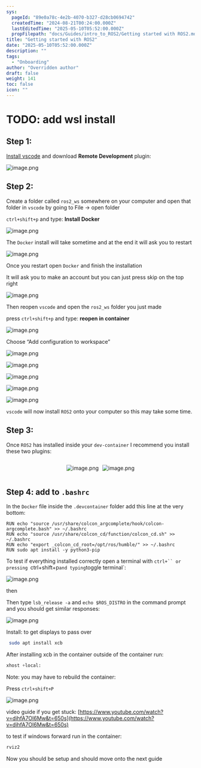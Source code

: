 ```yaml
---
sys:
  pageId: "89e0a78c-4e2b-4070-b327-d28cb0694742"
  createdTime: "2024-08-21T00:24:00.000Z"
  lastEditedTime: "2025-05-10T05:52:00.000Z"
  propFilepath: "docs/Guides/intro_to_ROS2/Getting started with ROS2.md"
title: "Getting started with ROS2"
date: "2025-05-10T05:52:00.000Z"
description: ""
tags:
  - "Onboarding"
author: "Overridden author"
draft: false
weight: 141
toc: false
icon: ""
---
```


# TODO: add wsl install

## Step 1:

[Install vscode](https://code.visualstudio.com/download) and download **Remote Development** plugin:

![image.png](https://prod-files-secure.s3.us-west-2.amazonaws.com/d518164a-d88e-44d1-a4ee-3adb3bd8bce0/efb52993-1881-4a40-b95e-6f020334f022/image.png?X-Amz-Algorithm=AWS4-HMAC-SHA256&X-Amz-Content-Sha256=UNSIGNED-PAYLOAD&X-Amz-Credential=ASIAZI2LB466XGEARDH2%2F20250609%2Fus-west-2%2Fs3%2Faws4_request&X-Amz-Date=20250609T210820Z&X-Amz-Expires=3600&X-Amz-Security-Token=IQoJb3JpZ2luX2VjENX%2F%2F%2F%2F%2F%2F%2F%2F%2F%2FwEaCXVzLXdlc3QtMiJHMEUCIFLr%2Bws7ge2s4uh7s6uDvxjTIarVEGIA2%2FrDU7FBPp5%2BAiEA1%2FWsdO0Ruw8kOPLflJhamIdvn6b%2BweO7iPqNnAyZiKEqiAQIrv%2F%2F%2F%2F%2F%2F%2F%2F%2F%2FARAAGgw2Mzc0MjMxODM4MDUiDKwtqMaL9KIHidi%2F1SrcAxX0l%2FSMiIEPnwaE7oRjIQ1GMIjo3ZxkOJjC1wFDy%2BfwelE3Ln2dD5M4ALSvb%2Bp7zAEnQ4MmIE%2FNh2VC6esyRJRXgB6Awid7TmtwQqM6mwVQOq7LaIEXrFjMLto42kyxEL%2FYeJ2KAXkDuMdfXgCzlwtoJ2O1xHOJ3yFkz9GGQe99h%2FGycXZlmCF5HFEOjmuFLEbu418R9HvBCIsaVS0ltfOBqDIi24O3iDI5h%2Frbjkvg2pswbRao1s%2F6Sgj280vmtO4%2Bp1ZEaxSgpnmvmffcZwnU21ntghvFJhPauaWqFQKKbompC9KJgu%2F8473gXpPwSQlAOJpUM0X38yqcTx3OmrjEItB0KnvbKbYNYqi8cH%2Fu%2F8kMqqFgU5W1t3j0A%2BEpAn2qMlpPpcVOP37nj709fyr36JZWq0XSjxvbngzMx0Ifgz8HiBKbzwDC7W4X8st1LR2hERbJIwVSS3Wh%2BkkaJmTHP6V7SOKBlicoZuZQJ7LSg1nmfWn03ccIhKUUi4SuraxWx3e7ejKtuZS7nlyCKeMyH6whIOp2bjQGdln%2FTZoi9OrkSJHy9EOE4KBNQH8MrVeztU9NqIaXtzRa%2BwSVSnd9BBF339Mq%2BOAJ%2BgSMXGIG2%2ByG4p6mURl%2BcJIyMIyVncIGOqUBs91jBKquKm4v3AVBUbjYxT3fTAoBwxWoph7WcUxEZTTsjCNh0hBy%2FDmMpP7Lx96koRoHZhsM2seZMNVFjKe4q0enCSteGwwDRCAYpIWS%2B8%2Fhj9oy5y1pNPKcX9SHFNA07T6MNod1DEI%2BSq4QeOcXo%2FYIszCDzWtJBJfMIeN%2FPFpbtV9MO5QMnhwfQhWZxAzIsynfIziwY32Qnv3gMWoit9G1uWN8&X-Amz-Signature=f657c19450335e91ba8bf3802d88423695ec255e3d4503186542b9e9583eec8c&X-Amz-SignedHeaders=host&x-id=GetObject)

## Step 2:

Create a folder called `ros2_ws` somewhere on your computer and open that folder in `vscode` by going to File → open folder 

`ctrl+shift+p` and type: **Install Docker**

![image.png](https://prod-files-secure.s3.us-west-2.amazonaws.com/d518164a-d88e-44d1-a4ee-3adb3bd8bce0/2269dc0e-1cd5-47ff-bceb-c04ad9b2eab0/image.png?X-Amz-Algorithm=AWS4-HMAC-SHA256&X-Amz-Content-Sha256=UNSIGNED-PAYLOAD&X-Amz-Credential=ASIAZI2LB466XGEARDH2%2F20250609%2Fus-west-2%2Fs3%2Faws4_request&X-Amz-Date=20250609T210820Z&X-Amz-Expires=3600&X-Amz-Security-Token=IQoJb3JpZ2luX2VjENX%2F%2F%2F%2F%2F%2F%2F%2F%2F%2FwEaCXVzLXdlc3QtMiJHMEUCIFLr%2Bws7ge2s4uh7s6uDvxjTIarVEGIA2%2FrDU7FBPp5%2BAiEA1%2FWsdO0Ruw8kOPLflJhamIdvn6b%2BweO7iPqNnAyZiKEqiAQIrv%2F%2F%2F%2F%2F%2F%2F%2F%2F%2FARAAGgw2Mzc0MjMxODM4MDUiDKwtqMaL9KIHidi%2F1SrcAxX0l%2FSMiIEPnwaE7oRjIQ1GMIjo3ZxkOJjC1wFDy%2BfwelE3Ln2dD5M4ALSvb%2Bp7zAEnQ4MmIE%2FNh2VC6esyRJRXgB6Awid7TmtwQqM6mwVQOq7LaIEXrFjMLto42kyxEL%2FYeJ2KAXkDuMdfXgCzlwtoJ2O1xHOJ3yFkz9GGQe99h%2FGycXZlmCF5HFEOjmuFLEbu418R9HvBCIsaVS0ltfOBqDIi24O3iDI5h%2Frbjkvg2pswbRao1s%2F6Sgj280vmtO4%2Bp1ZEaxSgpnmvmffcZwnU21ntghvFJhPauaWqFQKKbompC9KJgu%2F8473gXpPwSQlAOJpUM0X38yqcTx3OmrjEItB0KnvbKbYNYqi8cH%2Fu%2F8kMqqFgU5W1t3j0A%2BEpAn2qMlpPpcVOP37nj709fyr36JZWq0XSjxvbngzMx0Ifgz8HiBKbzwDC7W4X8st1LR2hERbJIwVSS3Wh%2BkkaJmTHP6V7SOKBlicoZuZQJ7LSg1nmfWn03ccIhKUUi4SuraxWx3e7ejKtuZS7nlyCKeMyH6whIOp2bjQGdln%2FTZoi9OrkSJHy9EOE4KBNQH8MrVeztU9NqIaXtzRa%2BwSVSnd9BBF339Mq%2BOAJ%2BgSMXGIG2%2ByG4p6mURl%2BcJIyMIyVncIGOqUBs91jBKquKm4v3AVBUbjYxT3fTAoBwxWoph7WcUxEZTTsjCNh0hBy%2FDmMpP7Lx96koRoHZhsM2seZMNVFjKe4q0enCSteGwwDRCAYpIWS%2B8%2Fhj9oy5y1pNPKcX9SHFNA07T6MNod1DEI%2BSq4QeOcXo%2FYIszCDzWtJBJfMIeN%2FPFpbtV9MO5QMnhwfQhWZxAzIsynfIziwY32Qnv3gMWoit9G1uWN8&X-Amz-Signature=485c097705284d6ffa4c2946e621c7923fe42f70bbe08c14b7f7eab96e63db94&X-Amz-SignedHeaders=host&x-id=GetObject)

The `Docker` install will take sometime and at the end it will ask you to restart

![image.png](https://prod-files-secure.s3.us-west-2.amazonaws.com/d518164a-d88e-44d1-a4ee-3adb3bd8bce0/ed233f78-be33-4b1f-b89c-9c346c0e961e/image.png?X-Amz-Algorithm=AWS4-HMAC-SHA256&X-Amz-Content-Sha256=UNSIGNED-PAYLOAD&X-Amz-Credential=ASIAZI2LB466XGEARDH2%2F20250609%2Fus-west-2%2Fs3%2Faws4_request&X-Amz-Date=20250609T210820Z&X-Amz-Expires=3600&X-Amz-Security-Token=IQoJb3JpZ2luX2VjENX%2F%2F%2F%2F%2F%2F%2F%2F%2F%2FwEaCXVzLXdlc3QtMiJHMEUCIFLr%2Bws7ge2s4uh7s6uDvxjTIarVEGIA2%2FrDU7FBPp5%2BAiEA1%2FWsdO0Ruw8kOPLflJhamIdvn6b%2BweO7iPqNnAyZiKEqiAQIrv%2F%2F%2F%2F%2F%2F%2F%2F%2F%2FARAAGgw2Mzc0MjMxODM4MDUiDKwtqMaL9KIHidi%2F1SrcAxX0l%2FSMiIEPnwaE7oRjIQ1GMIjo3ZxkOJjC1wFDy%2BfwelE3Ln2dD5M4ALSvb%2Bp7zAEnQ4MmIE%2FNh2VC6esyRJRXgB6Awid7TmtwQqM6mwVQOq7LaIEXrFjMLto42kyxEL%2FYeJ2KAXkDuMdfXgCzlwtoJ2O1xHOJ3yFkz9GGQe99h%2FGycXZlmCF5HFEOjmuFLEbu418R9HvBCIsaVS0ltfOBqDIi24O3iDI5h%2Frbjkvg2pswbRao1s%2F6Sgj280vmtO4%2Bp1ZEaxSgpnmvmffcZwnU21ntghvFJhPauaWqFQKKbompC9KJgu%2F8473gXpPwSQlAOJpUM0X38yqcTx3OmrjEItB0KnvbKbYNYqi8cH%2Fu%2F8kMqqFgU5W1t3j0A%2BEpAn2qMlpPpcVOP37nj709fyr36JZWq0XSjxvbngzMx0Ifgz8HiBKbzwDC7W4X8st1LR2hERbJIwVSS3Wh%2BkkaJmTHP6V7SOKBlicoZuZQJ7LSg1nmfWn03ccIhKUUi4SuraxWx3e7ejKtuZS7nlyCKeMyH6whIOp2bjQGdln%2FTZoi9OrkSJHy9EOE4KBNQH8MrVeztU9NqIaXtzRa%2BwSVSnd9BBF339Mq%2BOAJ%2BgSMXGIG2%2ByG4p6mURl%2BcJIyMIyVncIGOqUBs91jBKquKm4v3AVBUbjYxT3fTAoBwxWoph7WcUxEZTTsjCNh0hBy%2FDmMpP7Lx96koRoHZhsM2seZMNVFjKe4q0enCSteGwwDRCAYpIWS%2B8%2Fhj9oy5y1pNPKcX9SHFNA07T6MNod1DEI%2BSq4QeOcXo%2FYIszCDzWtJBJfMIeN%2FPFpbtV9MO5QMnhwfQhWZxAzIsynfIziwY32Qnv3gMWoit9G1uWN8&X-Amz-Signature=456bdcd57025903651b4ad1af6fe4b728ba26ee899cbaf959ad4eb523cc18989&X-Amz-SignedHeaders=host&x-id=GetObject)

Once you restart open `Docker` and finish the installation

It will ask you to make an account but you can just press skip on the top right

![image.png](https://prod-files-secure.s3.us-west-2.amazonaws.com/d518164a-d88e-44d1-a4ee-3adb3bd8bce0/21010ad9-1659-4fd9-9f59-9932a09b2a3d/image.png?X-Amz-Algorithm=AWS4-HMAC-SHA256&X-Amz-Content-Sha256=UNSIGNED-PAYLOAD&X-Amz-Credential=ASIAZI2LB466XGEARDH2%2F20250609%2Fus-west-2%2Fs3%2Faws4_request&X-Amz-Date=20250609T210820Z&X-Amz-Expires=3600&X-Amz-Security-Token=IQoJb3JpZ2luX2VjENX%2F%2F%2F%2F%2F%2F%2F%2F%2F%2FwEaCXVzLXdlc3QtMiJHMEUCIFLr%2Bws7ge2s4uh7s6uDvxjTIarVEGIA2%2FrDU7FBPp5%2BAiEA1%2FWsdO0Ruw8kOPLflJhamIdvn6b%2BweO7iPqNnAyZiKEqiAQIrv%2F%2F%2F%2F%2F%2F%2F%2F%2F%2FARAAGgw2Mzc0MjMxODM4MDUiDKwtqMaL9KIHidi%2F1SrcAxX0l%2FSMiIEPnwaE7oRjIQ1GMIjo3ZxkOJjC1wFDy%2BfwelE3Ln2dD5M4ALSvb%2Bp7zAEnQ4MmIE%2FNh2VC6esyRJRXgB6Awid7TmtwQqM6mwVQOq7LaIEXrFjMLto42kyxEL%2FYeJ2KAXkDuMdfXgCzlwtoJ2O1xHOJ3yFkz9GGQe99h%2FGycXZlmCF5HFEOjmuFLEbu418R9HvBCIsaVS0ltfOBqDIi24O3iDI5h%2Frbjkvg2pswbRao1s%2F6Sgj280vmtO4%2Bp1ZEaxSgpnmvmffcZwnU21ntghvFJhPauaWqFQKKbompC9KJgu%2F8473gXpPwSQlAOJpUM0X38yqcTx3OmrjEItB0KnvbKbYNYqi8cH%2Fu%2F8kMqqFgU5W1t3j0A%2BEpAn2qMlpPpcVOP37nj709fyr36JZWq0XSjxvbngzMx0Ifgz8HiBKbzwDC7W4X8st1LR2hERbJIwVSS3Wh%2BkkaJmTHP6V7SOKBlicoZuZQJ7LSg1nmfWn03ccIhKUUi4SuraxWx3e7ejKtuZS7nlyCKeMyH6whIOp2bjQGdln%2FTZoi9OrkSJHy9EOE4KBNQH8MrVeztU9NqIaXtzRa%2BwSVSnd9BBF339Mq%2BOAJ%2BgSMXGIG2%2ByG4p6mURl%2BcJIyMIyVncIGOqUBs91jBKquKm4v3AVBUbjYxT3fTAoBwxWoph7WcUxEZTTsjCNh0hBy%2FDmMpP7Lx96koRoHZhsM2seZMNVFjKe4q0enCSteGwwDRCAYpIWS%2B8%2Fhj9oy5y1pNPKcX9SHFNA07T6MNod1DEI%2BSq4QeOcXo%2FYIszCDzWtJBJfMIeN%2FPFpbtV9MO5QMnhwfQhWZxAzIsynfIziwY32Qnv3gMWoit9G1uWN8&X-Amz-Signature=60e3160fc61776f4fd9ab07941e611d5fae2d253b91923b32976f79865e0d52c&X-Amz-SignedHeaders=host&x-id=GetObject)

Then reopen `vscode` and open the `ros2_ws` folder you just made

press `ctrl+shift+p` and type: **reopen in container**

![image.png](https://prod-files-secure.s3.us-west-2.amazonaws.com/d518164a-d88e-44d1-a4ee-3adb3bd8bce0/4e93b8c2-41ad-488c-8095-c74205196118/image.png?X-Amz-Algorithm=AWS4-HMAC-SHA256&X-Amz-Content-Sha256=UNSIGNED-PAYLOAD&X-Amz-Credential=ASIAZI2LB466XGEARDH2%2F20250609%2Fus-west-2%2Fs3%2Faws4_request&X-Amz-Date=20250609T210820Z&X-Amz-Expires=3600&X-Amz-Security-Token=IQoJb3JpZ2luX2VjENX%2F%2F%2F%2F%2F%2F%2F%2F%2F%2FwEaCXVzLXdlc3QtMiJHMEUCIFLr%2Bws7ge2s4uh7s6uDvxjTIarVEGIA2%2FrDU7FBPp5%2BAiEA1%2FWsdO0Ruw8kOPLflJhamIdvn6b%2BweO7iPqNnAyZiKEqiAQIrv%2F%2F%2F%2F%2F%2F%2F%2F%2F%2FARAAGgw2Mzc0MjMxODM4MDUiDKwtqMaL9KIHidi%2F1SrcAxX0l%2FSMiIEPnwaE7oRjIQ1GMIjo3ZxkOJjC1wFDy%2BfwelE3Ln2dD5M4ALSvb%2Bp7zAEnQ4MmIE%2FNh2VC6esyRJRXgB6Awid7TmtwQqM6mwVQOq7LaIEXrFjMLto42kyxEL%2FYeJ2KAXkDuMdfXgCzlwtoJ2O1xHOJ3yFkz9GGQe99h%2FGycXZlmCF5HFEOjmuFLEbu418R9HvBCIsaVS0ltfOBqDIi24O3iDI5h%2Frbjkvg2pswbRao1s%2F6Sgj280vmtO4%2Bp1ZEaxSgpnmvmffcZwnU21ntghvFJhPauaWqFQKKbompC9KJgu%2F8473gXpPwSQlAOJpUM0X38yqcTx3OmrjEItB0KnvbKbYNYqi8cH%2Fu%2F8kMqqFgU5W1t3j0A%2BEpAn2qMlpPpcVOP37nj709fyr36JZWq0XSjxvbngzMx0Ifgz8HiBKbzwDC7W4X8st1LR2hERbJIwVSS3Wh%2BkkaJmTHP6V7SOKBlicoZuZQJ7LSg1nmfWn03ccIhKUUi4SuraxWx3e7ejKtuZS7nlyCKeMyH6whIOp2bjQGdln%2FTZoi9OrkSJHy9EOE4KBNQH8MrVeztU9NqIaXtzRa%2BwSVSnd9BBF339Mq%2BOAJ%2BgSMXGIG2%2ByG4p6mURl%2BcJIyMIyVncIGOqUBs91jBKquKm4v3AVBUbjYxT3fTAoBwxWoph7WcUxEZTTsjCNh0hBy%2FDmMpP7Lx96koRoHZhsM2seZMNVFjKe4q0enCSteGwwDRCAYpIWS%2B8%2Fhj9oy5y1pNPKcX9SHFNA07T6MNod1DEI%2BSq4QeOcXo%2FYIszCDzWtJBJfMIeN%2FPFpbtV9MO5QMnhwfQhWZxAzIsynfIziwY32Qnv3gMWoit9G1uWN8&X-Amz-Signature=0abfbeac0dbdc31cf918d7a67d149c7c3f0e9cf3753dae23d2d68649482bb000&X-Amz-SignedHeaders=host&x-id=GetObject)

Choose “Add configuration to workspace”

![image.png](https://prod-files-secure.s3.us-west-2.amazonaws.com/d518164a-d88e-44d1-a4ee-3adb3bd8bce0/9560b282-5060-4989-ba37-97e7b2c22476/image.png?X-Amz-Algorithm=AWS4-HMAC-SHA256&X-Amz-Content-Sha256=UNSIGNED-PAYLOAD&X-Amz-Credential=ASIAZI2LB466XGEARDH2%2F20250609%2Fus-west-2%2Fs3%2Faws4_request&X-Amz-Date=20250609T210820Z&X-Amz-Expires=3600&X-Amz-Security-Token=IQoJb3JpZ2luX2VjENX%2F%2F%2F%2F%2F%2F%2F%2F%2F%2FwEaCXVzLXdlc3QtMiJHMEUCIFLr%2Bws7ge2s4uh7s6uDvxjTIarVEGIA2%2FrDU7FBPp5%2BAiEA1%2FWsdO0Ruw8kOPLflJhamIdvn6b%2BweO7iPqNnAyZiKEqiAQIrv%2F%2F%2F%2F%2F%2F%2F%2F%2F%2FARAAGgw2Mzc0MjMxODM4MDUiDKwtqMaL9KIHidi%2F1SrcAxX0l%2FSMiIEPnwaE7oRjIQ1GMIjo3ZxkOJjC1wFDy%2BfwelE3Ln2dD5M4ALSvb%2Bp7zAEnQ4MmIE%2FNh2VC6esyRJRXgB6Awid7TmtwQqM6mwVQOq7LaIEXrFjMLto42kyxEL%2FYeJ2KAXkDuMdfXgCzlwtoJ2O1xHOJ3yFkz9GGQe99h%2FGycXZlmCF5HFEOjmuFLEbu418R9HvBCIsaVS0ltfOBqDIi24O3iDI5h%2Frbjkvg2pswbRao1s%2F6Sgj280vmtO4%2Bp1ZEaxSgpnmvmffcZwnU21ntghvFJhPauaWqFQKKbompC9KJgu%2F8473gXpPwSQlAOJpUM0X38yqcTx3OmrjEItB0KnvbKbYNYqi8cH%2Fu%2F8kMqqFgU5W1t3j0A%2BEpAn2qMlpPpcVOP37nj709fyr36JZWq0XSjxvbngzMx0Ifgz8HiBKbzwDC7W4X8st1LR2hERbJIwVSS3Wh%2BkkaJmTHP6V7SOKBlicoZuZQJ7LSg1nmfWn03ccIhKUUi4SuraxWx3e7ejKtuZS7nlyCKeMyH6whIOp2bjQGdln%2FTZoi9OrkSJHy9EOE4KBNQH8MrVeztU9NqIaXtzRa%2BwSVSnd9BBF339Mq%2BOAJ%2BgSMXGIG2%2ByG4p6mURl%2BcJIyMIyVncIGOqUBs91jBKquKm4v3AVBUbjYxT3fTAoBwxWoph7WcUxEZTTsjCNh0hBy%2FDmMpP7Lx96koRoHZhsM2seZMNVFjKe4q0enCSteGwwDRCAYpIWS%2B8%2Fhj9oy5y1pNPKcX9SHFNA07T6MNod1DEI%2BSq4QeOcXo%2FYIszCDzWtJBJfMIeN%2FPFpbtV9MO5QMnhwfQhWZxAzIsynfIziwY32Qnv3gMWoit9G1uWN8&X-Amz-Signature=3d005a1165139818e687dc825c71b0e4f60ad03f7ef704b3d6316337eb79ae1e&X-Amz-SignedHeaders=host&x-id=GetObject)

![image.png](https://prod-files-secure.s3.us-west-2.amazonaws.com/d518164a-d88e-44d1-a4ee-3adb3bd8bce0/2ee63f81-886b-48e8-a553-dc6e5eac99e4/image.png?X-Amz-Algorithm=AWS4-HMAC-SHA256&X-Amz-Content-Sha256=UNSIGNED-PAYLOAD&X-Amz-Credential=ASIAZI2LB466XGEARDH2%2F20250609%2Fus-west-2%2Fs3%2Faws4_request&X-Amz-Date=20250609T210820Z&X-Amz-Expires=3600&X-Amz-Security-Token=IQoJb3JpZ2luX2VjENX%2F%2F%2F%2F%2F%2F%2F%2F%2F%2FwEaCXVzLXdlc3QtMiJHMEUCIFLr%2Bws7ge2s4uh7s6uDvxjTIarVEGIA2%2FrDU7FBPp5%2BAiEA1%2FWsdO0Ruw8kOPLflJhamIdvn6b%2BweO7iPqNnAyZiKEqiAQIrv%2F%2F%2F%2F%2F%2F%2F%2F%2F%2FARAAGgw2Mzc0MjMxODM4MDUiDKwtqMaL9KIHidi%2F1SrcAxX0l%2FSMiIEPnwaE7oRjIQ1GMIjo3ZxkOJjC1wFDy%2BfwelE3Ln2dD5M4ALSvb%2Bp7zAEnQ4MmIE%2FNh2VC6esyRJRXgB6Awid7TmtwQqM6mwVQOq7LaIEXrFjMLto42kyxEL%2FYeJ2KAXkDuMdfXgCzlwtoJ2O1xHOJ3yFkz9GGQe99h%2FGycXZlmCF5HFEOjmuFLEbu418R9HvBCIsaVS0ltfOBqDIi24O3iDI5h%2Frbjkvg2pswbRao1s%2F6Sgj280vmtO4%2Bp1ZEaxSgpnmvmffcZwnU21ntghvFJhPauaWqFQKKbompC9KJgu%2F8473gXpPwSQlAOJpUM0X38yqcTx3OmrjEItB0KnvbKbYNYqi8cH%2Fu%2F8kMqqFgU5W1t3j0A%2BEpAn2qMlpPpcVOP37nj709fyr36JZWq0XSjxvbngzMx0Ifgz8HiBKbzwDC7W4X8st1LR2hERbJIwVSS3Wh%2BkkaJmTHP6V7SOKBlicoZuZQJ7LSg1nmfWn03ccIhKUUi4SuraxWx3e7ejKtuZS7nlyCKeMyH6whIOp2bjQGdln%2FTZoi9OrkSJHy9EOE4KBNQH8MrVeztU9NqIaXtzRa%2BwSVSnd9BBF339Mq%2BOAJ%2BgSMXGIG2%2ByG4p6mURl%2BcJIyMIyVncIGOqUBs91jBKquKm4v3AVBUbjYxT3fTAoBwxWoph7WcUxEZTTsjCNh0hBy%2FDmMpP7Lx96koRoHZhsM2seZMNVFjKe4q0enCSteGwwDRCAYpIWS%2B8%2Fhj9oy5y1pNPKcX9SHFNA07T6MNod1DEI%2BSq4QeOcXo%2FYIszCDzWtJBJfMIeN%2FPFpbtV9MO5QMnhwfQhWZxAzIsynfIziwY32Qnv3gMWoit9G1uWN8&X-Amz-Signature=e18eff523d2ec19f0e373b687af4cd8fdef04bc510debb8012e0dad6ce99d514&X-Amz-SignedHeaders=host&x-id=GetObject)

![image.png](https://prod-files-secure.s3.us-west-2.amazonaws.com/d518164a-d88e-44d1-a4ee-3adb3bd8bce0/ae1580b2-b048-407e-aed9-b584224a7a04/image.png?X-Amz-Algorithm=AWS4-HMAC-SHA256&X-Amz-Content-Sha256=UNSIGNED-PAYLOAD&X-Amz-Credential=ASIAZI2LB466XGEARDH2%2F20250609%2Fus-west-2%2Fs3%2Faws4_request&X-Amz-Date=20250609T210820Z&X-Amz-Expires=3600&X-Amz-Security-Token=IQoJb3JpZ2luX2VjENX%2F%2F%2F%2F%2F%2F%2F%2F%2F%2FwEaCXVzLXdlc3QtMiJHMEUCIFLr%2Bws7ge2s4uh7s6uDvxjTIarVEGIA2%2FrDU7FBPp5%2BAiEA1%2FWsdO0Ruw8kOPLflJhamIdvn6b%2BweO7iPqNnAyZiKEqiAQIrv%2F%2F%2F%2F%2F%2F%2F%2F%2F%2FARAAGgw2Mzc0MjMxODM4MDUiDKwtqMaL9KIHidi%2F1SrcAxX0l%2FSMiIEPnwaE7oRjIQ1GMIjo3ZxkOJjC1wFDy%2BfwelE3Ln2dD5M4ALSvb%2Bp7zAEnQ4MmIE%2FNh2VC6esyRJRXgB6Awid7TmtwQqM6mwVQOq7LaIEXrFjMLto42kyxEL%2FYeJ2KAXkDuMdfXgCzlwtoJ2O1xHOJ3yFkz9GGQe99h%2FGycXZlmCF5HFEOjmuFLEbu418R9HvBCIsaVS0ltfOBqDIi24O3iDI5h%2Frbjkvg2pswbRao1s%2F6Sgj280vmtO4%2Bp1ZEaxSgpnmvmffcZwnU21ntghvFJhPauaWqFQKKbompC9KJgu%2F8473gXpPwSQlAOJpUM0X38yqcTx3OmrjEItB0KnvbKbYNYqi8cH%2Fu%2F8kMqqFgU5W1t3j0A%2BEpAn2qMlpPpcVOP37nj709fyr36JZWq0XSjxvbngzMx0Ifgz8HiBKbzwDC7W4X8st1LR2hERbJIwVSS3Wh%2BkkaJmTHP6V7SOKBlicoZuZQJ7LSg1nmfWn03ccIhKUUi4SuraxWx3e7ejKtuZS7nlyCKeMyH6whIOp2bjQGdln%2FTZoi9OrkSJHy9EOE4KBNQH8MrVeztU9NqIaXtzRa%2BwSVSnd9BBF339Mq%2BOAJ%2BgSMXGIG2%2ByG4p6mURl%2BcJIyMIyVncIGOqUBs91jBKquKm4v3AVBUbjYxT3fTAoBwxWoph7WcUxEZTTsjCNh0hBy%2FDmMpP7Lx96koRoHZhsM2seZMNVFjKe4q0enCSteGwwDRCAYpIWS%2B8%2Fhj9oy5y1pNPKcX9SHFNA07T6MNod1DEI%2BSq4QeOcXo%2FYIszCDzWtJBJfMIeN%2FPFpbtV9MO5QMnhwfQhWZxAzIsynfIziwY32Qnv3gMWoit9G1uWN8&X-Amz-Signature=7326484e4a3589ab7b806effb891e5f12ff41ced7bfa28ddf13660c1b2ddbbde&X-Amz-SignedHeaders=host&x-id=GetObject)

![image.png](https://prod-files-secure.s3.us-west-2.amazonaws.com/d518164a-d88e-44d1-a4ee-3adb3bd8bce0/53255b28-f75e-430f-b9e3-c0ac8577e42b/image.png?X-Amz-Algorithm=AWS4-HMAC-SHA256&X-Amz-Content-Sha256=UNSIGNED-PAYLOAD&X-Amz-Credential=ASIAZI2LB466XGEARDH2%2F20250609%2Fus-west-2%2Fs3%2Faws4_request&X-Amz-Date=20250609T210820Z&X-Amz-Expires=3600&X-Amz-Security-Token=IQoJb3JpZ2luX2VjENX%2F%2F%2F%2F%2F%2F%2F%2F%2F%2FwEaCXVzLXdlc3QtMiJHMEUCIFLr%2Bws7ge2s4uh7s6uDvxjTIarVEGIA2%2FrDU7FBPp5%2BAiEA1%2FWsdO0Ruw8kOPLflJhamIdvn6b%2BweO7iPqNnAyZiKEqiAQIrv%2F%2F%2F%2F%2F%2F%2F%2F%2F%2FARAAGgw2Mzc0MjMxODM4MDUiDKwtqMaL9KIHidi%2F1SrcAxX0l%2FSMiIEPnwaE7oRjIQ1GMIjo3ZxkOJjC1wFDy%2BfwelE3Ln2dD5M4ALSvb%2Bp7zAEnQ4MmIE%2FNh2VC6esyRJRXgB6Awid7TmtwQqM6mwVQOq7LaIEXrFjMLto42kyxEL%2FYeJ2KAXkDuMdfXgCzlwtoJ2O1xHOJ3yFkz9GGQe99h%2FGycXZlmCF5HFEOjmuFLEbu418R9HvBCIsaVS0ltfOBqDIi24O3iDI5h%2Frbjkvg2pswbRao1s%2F6Sgj280vmtO4%2Bp1ZEaxSgpnmvmffcZwnU21ntghvFJhPauaWqFQKKbompC9KJgu%2F8473gXpPwSQlAOJpUM0X38yqcTx3OmrjEItB0KnvbKbYNYqi8cH%2Fu%2F8kMqqFgU5W1t3j0A%2BEpAn2qMlpPpcVOP37nj709fyr36JZWq0XSjxvbngzMx0Ifgz8HiBKbzwDC7W4X8st1LR2hERbJIwVSS3Wh%2BkkaJmTHP6V7SOKBlicoZuZQJ7LSg1nmfWn03ccIhKUUi4SuraxWx3e7ejKtuZS7nlyCKeMyH6whIOp2bjQGdln%2FTZoi9OrkSJHy9EOE4KBNQH8MrVeztU9NqIaXtzRa%2BwSVSnd9BBF339Mq%2BOAJ%2BgSMXGIG2%2ByG4p6mURl%2BcJIyMIyVncIGOqUBs91jBKquKm4v3AVBUbjYxT3fTAoBwxWoph7WcUxEZTTsjCNh0hBy%2FDmMpP7Lx96koRoHZhsM2seZMNVFjKe4q0enCSteGwwDRCAYpIWS%2B8%2Fhj9oy5y1pNPKcX9SHFNA07T6MNod1DEI%2BSq4QeOcXo%2FYIszCDzWtJBJfMIeN%2FPFpbtV9MO5QMnhwfQhWZxAzIsynfIziwY32Qnv3gMWoit9G1uWN8&X-Amz-Signature=4ad44d85461115a072a7ad8c65c9b3f90410a434cd2be5d21075608a964ade15&X-Amz-SignedHeaders=host&x-id=GetObject)

![image.png](https://prod-files-secure.s3.us-west-2.amazonaws.com/d518164a-d88e-44d1-a4ee-3adb3bd8bce0/7c562767-5af9-4ffb-97d1-327bcdf4ee00/image.png?X-Amz-Algorithm=AWS4-HMAC-SHA256&X-Amz-Content-Sha256=UNSIGNED-PAYLOAD&X-Amz-Credential=ASIAZI2LB466XGEARDH2%2F20250609%2Fus-west-2%2Fs3%2Faws4_request&X-Amz-Date=20250609T210820Z&X-Amz-Expires=3600&X-Amz-Security-Token=IQoJb3JpZ2luX2VjENX%2F%2F%2F%2F%2F%2F%2F%2F%2F%2FwEaCXVzLXdlc3QtMiJHMEUCIFLr%2Bws7ge2s4uh7s6uDvxjTIarVEGIA2%2FrDU7FBPp5%2BAiEA1%2FWsdO0Ruw8kOPLflJhamIdvn6b%2BweO7iPqNnAyZiKEqiAQIrv%2F%2F%2F%2F%2F%2F%2F%2F%2F%2FARAAGgw2Mzc0MjMxODM4MDUiDKwtqMaL9KIHidi%2F1SrcAxX0l%2FSMiIEPnwaE7oRjIQ1GMIjo3ZxkOJjC1wFDy%2BfwelE3Ln2dD5M4ALSvb%2Bp7zAEnQ4MmIE%2FNh2VC6esyRJRXgB6Awid7TmtwQqM6mwVQOq7LaIEXrFjMLto42kyxEL%2FYeJ2KAXkDuMdfXgCzlwtoJ2O1xHOJ3yFkz9GGQe99h%2FGycXZlmCF5HFEOjmuFLEbu418R9HvBCIsaVS0ltfOBqDIi24O3iDI5h%2Frbjkvg2pswbRao1s%2F6Sgj280vmtO4%2Bp1ZEaxSgpnmvmffcZwnU21ntghvFJhPauaWqFQKKbompC9KJgu%2F8473gXpPwSQlAOJpUM0X38yqcTx3OmrjEItB0KnvbKbYNYqi8cH%2Fu%2F8kMqqFgU5W1t3j0A%2BEpAn2qMlpPpcVOP37nj709fyr36JZWq0XSjxvbngzMx0Ifgz8HiBKbzwDC7W4X8st1LR2hERbJIwVSS3Wh%2BkkaJmTHP6V7SOKBlicoZuZQJ7LSg1nmfWn03ccIhKUUi4SuraxWx3e7ejKtuZS7nlyCKeMyH6whIOp2bjQGdln%2FTZoi9OrkSJHy9EOE4KBNQH8MrVeztU9NqIaXtzRa%2BwSVSnd9BBF339Mq%2BOAJ%2BgSMXGIG2%2ByG4p6mURl%2BcJIyMIyVncIGOqUBs91jBKquKm4v3AVBUbjYxT3fTAoBwxWoph7WcUxEZTTsjCNh0hBy%2FDmMpP7Lx96koRoHZhsM2seZMNVFjKe4q0enCSteGwwDRCAYpIWS%2B8%2Fhj9oy5y1pNPKcX9SHFNA07T6MNod1DEI%2BSq4QeOcXo%2FYIszCDzWtJBJfMIeN%2FPFpbtV9MO5QMnhwfQhWZxAzIsynfIziwY32Qnv3gMWoit9G1uWN8&X-Amz-Signature=1089721f5be12c0a6ac7d2b5575ad2ee80aa2202c4820528fe658db0b8c2b3d7&X-Amz-SignedHeaders=host&x-id=GetObject)

`vscode` will now install `ROS2` onto your computer so this may take some time.

## Step 3:

Once `ROS2` has installed inside your `dev-container` I recommend you install these two plugins:

<div style="display: flex;flex-direction: row; column-gap:10px; max-width: 630px;justify-content: center;">
<div>

![image.png](https://prod-files-secure.s3.us-west-2.amazonaws.com/d518164a-d88e-44d1-a4ee-3adb3bd8bce0/3fc3d550-5a54-4ba1-ba6b-faa01cdb7369/image.png?X-Amz-Algorithm=AWS4-HMAC-SHA256&X-Amz-Content-Sha256=UNSIGNED-PAYLOAD&X-Amz-Credential=ASIAZI2LB466YPIRVFML%2F20250609%2Fus-west-2%2Fs3%2Faws4_request&X-Amz-Date=20250609T210824Z&X-Amz-Expires=3600&X-Amz-Security-Token=IQoJb3JpZ2luX2VjENX%2F%2F%2F%2F%2F%2F%2F%2F%2F%2FwEaCXVzLXdlc3QtMiJGMEQCIE%2FXvvuxf6PvYHABDjdKdbMSf58O4veaZZp4TPZGFRhgAiAiV2dLiVTTY59oNSa%2FLoShrPsIO85pLlRsPWYnfVaE0iqIBAiu%2F%2F%2F%2F%2F%2F%2F%2F%2F%2F8BEAAaDDYzNzQyMzE4MzgwNSIMuqBrVDs2yz45URDVKtwDFev96YpAENN5z5TUiJEfcJ0kbKc3hwIA4It2uXjhLZiTmcf4dmuYAQmjSOXTyfN%2FgoB7e1rx1UOJau0bZOLnLEID4fEzUBswPxZEy6Tzx0l8rZ41BHimXDZrcQUurf84xtLlaP2dDBFciXeoHaZoHPmSHA5GmBWraxYM64Jpb4papx91k9ztYRNhTgArrvgYYPcXjPkNuRppOaJ7jaUk8HmpvrA54BN4AUxvbpMBaDNKAxffRzHH9g6nCkrxTAaAe7GK9lY%2B8K6ygu%2Fv3TxHhqVDsTFp7tZ0WtGZEWTV4KxMv7y5ZZmLUp6YP2hQOd6Ff0BgN2DLjuC8Lk81BXpXnAqvI8ODyMkbYqiZjuJorztWZgE3Nayp5VMXJm9DKmHO%2BsrW%2F2pKi8DY1PFFumotOjyDzmjGVLvV0aGviSaqJAQiqF%2FQRoCqVkdaKkzbbD8AtPexO8bKQNYs5gcV7u7%2BXkhm8AUE9L89900GA19MgT7ZseRA%2Bd%2Fz8IWfqyqNIi0c73eUxMsV%2BUk%2Fycu9jI7tF%2BREbAODAQamQbzkq0K0ulL337yv%2BSwnpobW%2FZaNh%2FSiR6jqyNvVN8U9lmAaKrZvqcI30IHhncogTJMeWQBFlPGpBwk4VZhvFqFXeFAwypKdwgY6pgF%2BAxOp6VaphHhnfwk0WmrKSZ%2BfcbKpHr8Zaa65Yci8qtNihuoyzdYR1K2ftTZbw9yq7L22CelBAwF67JMO5XiaxO475k35chf%2BsSE%2FoYUdbSX4EDk9BrvovHh7DmcdhKtrsHebRyoGzNQ469tfCcQMzt997Rkh3xwO4ZAa6YDNeS1bmCNNyNnxgzsa98mQwiCHGjaKgf8vOZqtljOHAu9cLweMWQdp&X-Amz-Signature=47a4f978c1880afa467ff86114d6d4d2ca87768234bc940f24892096f7cb408c&X-Amz-SignedHeaders=host&x-id=GetObject)

</div>
<div>

![image.png](https://prod-files-secure.s3.us-west-2.amazonaws.com/d518164a-d88e-44d1-a4ee-3adb3bd8bce0/d994cc66-13c2-4093-a5a3-f84cf4601a82/image.png?X-Amz-Algorithm=AWS4-HMAC-SHA256&X-Amz-Content-Sha256=UNSIGNED-PAYLOAD&X-Amz-Credential=ASIAZI2LB4664M7TCIBQ%2F20250609%2Fus-west-2%2Fs3%2Faws4_request&X-Amz-Date=20250609T210824Z&X-Amz-Expires=3600&X-Amz-Security-Token=IQoJb3JpZ2luX2VjENX%2F%2F%2F%2F%2F%2F%2F%2F%2F%2FwEaCXVzLXdlc3QtMiJIMEYCIQC8uqvC6j%2F7xiJ2PoLi4vwqS8VTl0ND5UzUe2MfuTHRbAIhAKT%2BZIspt0U2%2BZKsyLFPWx0i5c6Z2PfCsKbKw5nyy4I3KogECK7%2F%2F%2F%2F%2F%2F%2F%2F%2F%2FwEQABoMNjM3NDIzMTgzODA1Igw8fwpuqGy9zlxr%2FrMq3AMes9rnzrTRcVUXj3W0leT6LpX6pwEnsYIyL%2FxVCaYNRlTts8j%2F0lBauJseZlAdbrn%2FCLBDoNmz4pANwefUuGQnsn7WP6Q%2B1XNStFgdCgqwX4GScro3hjOgwjes094vzYvHm0YYWSIQtSUj%2F3inL7F%2FWCqVW0kCe1qRztLtKZj4QgsnJ0AbjHmH63Kz6ShktuzbyjzFpwacKkOijxTqLg3GhucIBiWadra99MYJUdOTD7CtU%2BNMMh5xfYF8GbPrvlgBIzUAa0igBSKexGKmNAx54arEv58eOvqkWwmaxXeiEbt2Az6YzQNnLNzvG%2BnUZswy5wyvekW9tFukLyROiGLE7nLrhA7nxjQAb%2BlOSrcsp9DwH0ClR8xq1Ob60KkIYnvwEv6QHXerAQXsSMBLyJqMEJO30R7qdLjOtks6QgRPzYa3w978E6gL8tna8R5bCRVCtr02snPbKgo2i5%2FsFHoQeblaSfQgvlNT79QZRxb2u3biiL42r%2FAXjIiqerGZY8s%2BaE98vsN%2BZYBALC8PWV9kj3FLDuFWN%2FtUgmg47JEjouD%2F2rwJYYLk18RrNK7JQA7jJVVjxMqOHh2P6Rs%2FsjLeqM04CGl%2F7HsBpdN78wfs00UstXXl8STkSsBzKjDnl53CBjqkAaPYPJmKp5z5FgroxFKack5vH4DyMw0WowVxzE2N8pqY0q6W1UrZcdrYPZQn9or%2FuNYZySAHd09Y6qXJjoNPMZEvkahOKq4GNQo6czX6fhMQ6%2BYFuGmxJIVnr4v8yUt24LLWkTijhFFHW0%2Fqgn79L2NKA3%2FlyX4DfdVkof931V%2BMr1UBnUBjl9e%2FvYxWL8HsG3ltk536ud2GDk1h4zwhf%2BUbELVu&X-Amz-Signature=da304d53897f942d11a1afee2654a3e50e6e04be0870cd01629bff139ae68ee4&X-Amz-SignedHeaders=host&x-id=GetObject)

</div>
</div>

## Step 4: add to `.bashrc`

In the `Docker` file inside the `.devcontainer` folder add this line at the very bottom: 

```docker
RUN echo "source /usr/share/colcon_argcomplete/hook/colcon-argcomplete.bash" >> ~/.bashrc
RUN echo "source /usr/share/colcon_cd/function/colcon_cd.sh" >> ~/.bashrc
RUN echo "export _colcon_cd_root=/opt/ros/humble/" >> ~/.bashrc
RUN sudo apt install -y python3-pip 
```

To test if everything installed correctly open a terminal with `ctrl+`` or pressing `ctrl+shift+p` and typing `toggle terminal`:

![image.png](https://prod-files-secure.s3.us-west-2.amazonaws.com/d518164a-d88e-44d1-a4ee-3adb3bd8bce0/6a4943d8-b04e-4c02-9a58-775f3384d1a5/image.png?X-Amz-Algorithm=AWS4-HMAC-SHA256&X-Amz-Content-Sha256=UNSIGNED-PAYLOAD&X-Amz-Credential=ASIAZI2LB466XGEARDH2%2F20250609%2Fus-west-2%2Fs3%2Faws4_request&X-Amz-Date=20250609T210820Z&X-Amz-Expires=3600&X-Amz-Security-Token=IQoJb3JpZ2luX2VjENX%2F%2F%2F%2F%2F%2F%2F%2F%2F%2FwEaCXVzLXdlc3QtMiJHMEUCIFLr%2Bws7ge2s4uh7s6uDvxjTIarVEGIA2%2FrDU7FBPp5%2BAiEA1%2FWsdO0Ruw8kOPLflJhamIdvn6b%2BweO7iPqNnAyZiKEqiAQIrv%2F%2F%2F%2F%2F%2F%2F%2F%2F%2FARAAGgw2Mzc0MjMxODM4MDUiDKwtqMaL9KIHidi%2F1SrcAxX0l%2FSMiIEPnwaE7oRjIQ1GMIjo3ZxkOJjC1wFDy%2BfwelE3Ln2dD5M4ALSvb%2Bp7zAEnQ4MmIE%2FNh2VC6esyRJRXgB6Awid7TmtwQqM6mwVQOq7LaIEXrFjMLto42kyxEL%2FYeJ2KAXkDuMdfXgCzlwtoJ2O1xHOJ3yFkz9GGQe99h%2FGycXZlmCF5HFEOjmuFLEbu418R9HvBCIsaVS0ltfOBqDIi24O3iDI5h%2Frbjkvg2pswbRao1s%2F6Sgj280vmtO4%2Bp1ZEaxSgpnmvmffcZwnU21ntghvFJhPauaWqFQKKbompC9KJgu%2F8473gXpPwSQlAOJpUM0X38yqcTx3OmrjEItB0KnvbKbYNYqi8cH%2Fu%2F8kMqqFgU5W1t3j0A%2BEpAn2qMlpPpcVOP37nj709fyr36JZWq0XSjxvbngzMx0Ifgz8HiBKbzwDC7W4X8st1LR2hERbJIwVSS3Wh%2BkkaJmTHP6V7SOKBlicoZuZQJ7LSg1nmfWn03ccIhKUUi4SuraxWx3e7ejKtuZS7nlyCKeMyH6whIOp2bjQGdln%2FTZoi9OrkSJHy9EOE4KBNQH8MrVeztU9NqIaXtzRa%2BwSVSnd9BBF339Mq%2BOAJ%2BgSMXGIG2%2ByG4p6mURl%2BcJIyMIyVncIGOqUBs91jBKquKm4v3AVBUbjYxT3fTAoBwxWoph7WcUxEZTTsjCNh0hBy%2FDmMpP7Lx96koRoHZhsM2seZMNVFjKe4q0enCSteGwwDRCAYpIWS%2B8%2Fhj9oy5y1pNPKcX9SHFNA07T6MNod1DEI%2BSq4QeOcXo%2FYIszCDzWtJBJfMIeN%2FPFpbtV9MO5QMnhwfQhWZxAzIsynfIziwY32Qnv3gMWoit9G1uWN8&X-Amz-Signature=98056960876a1f275b2ca98fe7e61962e4198fd33a1b8ee0ab847234a8ede393&X-Amz-SignedHeaders=host&x-id=GetObject)

then 

Then type `lsb_release -a` and `echo $ROS_DISTRO` in the command prompt and you should get similar responses:

![image.png](https://prod-files-secure.s3.us-west-2.amazonaws.com/d518164a-d88e-44d1-a4ee-3adb3bd8bce0/3e635dec-a805-4e85-8b9e-d000e5b71a4e/image.png?X-Amz-Algorithm=AWS4-HMAC-SHA256&X-Amz-Content-Sha256=UNSIGNED-PAYLOAD&X-Amz-Credential=ASIAZI2LB466XGEARDH2%2F20250609%2Fus-west-2%2Fs3%2Faws4_request&X-Amz-Date=20250609T210820Z&X-Amz-Expires=3600&X-Amz-Security-Token=IQoJb3JpZ2luX2VjENX%2F%2F%2F%2F%2F%2F%2F%2F%2F%2FwEaCXVzLXdlc3QtMiJHMEUCIFLr%2Bws7ge2s4uh7s6uDvxjTIarVEGIA2%2FrDU7FBPp5%2BAiEA1%2FWsdO0Ruw8kOPLflJhamIdvn6b%2BweO7iPqNnAyZiKEqiAQIrv%2F%2F%2F%2F%2F%2F%2F%2F%2F%2FARAAGgw2Mzc0MjMxODM4MDUiDKwtqMaL9KIHidi%2F1SrcAxX0l%2FSMiIEPnwaE7oRjIQ1GMIjo3ZxkOJjC1wFDy%2BfwelE3Ln2dD5M4ALSvb%2Bp7zAEnQ4MmIE%2FNh2VC6esyRJRXgB6Awid7TmtwQqM6mwVQOq7LaIEXrFjMLto42kyxEL%2FYeJ2KAXkDuMdfXgCzlwtoJ2O1xHOJ3yFkz9GGQe99h%2FGycXZlmCF5HFEOjmuFLEbu418R9HvBCIsaVS0ltfOBqDIi24O3iDI5h%2Frbjkvg2pswbRao1s%2F6Sgj280vmtO4%2Bp1ZEaxSgpnmvmffcZwnU21ntghvFJhPauaWqFQKKbompC9KJgu%2F8473gXpPwSQlAOJpUM0X38yqcTx3OmrjEItB0KnvbKbYNYqi8cH%2Fu%2F8kMqqFgU5W1t3j0A%2BEpAn2qMlpPpcVOP37nj709fyr36JZWq0XSjxvbngzMx0Ifgz8HiBKbzwDC7W4X8st1LR2hERbJIwVSS3Wh%2BkkaJmTHP6V7SOKBlicoZuZQJ7LSg1nmfWn03ccIhKUUi4SuraxWx3e7ejKtuZS7nlyCKeMyH6whIOp2bjQGdln%2FTZoi9OrkSJHy9EOE4KBNQH8MrVeztU9NqIaXtzRa%2BwSVSnd9BBF339Mq%2BOAJ%2BgSMXGIG2%2ByG4p6mURl%2BcJIyMIyVncIGOqUBs91jBKquKm4v3AVBUbjYxT3fTAoBwxWoph7WcUxEZTTsjCNh0hBy%2FDmMpP7Lx96koRoHZhsM2seZMNVFjKe4q0enCSteGwwDRCAYpIWS%2B8%2Fhj9oy5y1pNPKcX9SHFNA07T6MNod1DEI%2BSq4QeOcXo%2FYIszCDzWtJBJfMIeN%2FPFpbtV9MO5QMnhwfQhWZxAzIsynfIziwY32Qnv3gMWoit9G1uWN8&X-Amz-Signature=c9aa399e96cbd206b66e5937059d9e0b82dd4f3804130f4c1364bf2b5c42d325&X-Amz-SignedHeaders=host&x-id=GetObject)

Install:  to get displays to pass over

```bash
 sudo apt install xcb
```

After installing xcb in the container outside of the container run:

```python
xhost +local:
```

Note: you may have to rebuild the container:

Press `ctrl+shift+P`

![image.png](https://prod-files-secure.s3.us-west-2.amazonaws.com/d518164a-d88e-44d1-a4ee-3adb3bd8bce0/6c2be660-2618-4c38-9c26-53554f7a0b7b/image.png?X-Amz-Algorithm=AWS4-HMAC-SHA256&X-Amz-Content-Sha256=UNSIGNED-PAYLOAD&X-Amz-Credential=ASIAZI2LB466XGEARDH2%2F20250609%2Fus-west-2%2Fs3%2Faws4_request&X-Amz-Date=20250609T210820Z&X-Amz-Expires=3600&X-Amz-Security-Token=IQoJb3JpZ2luX2VjENX%2F%2F%2F%2F%2F%2F%2F%2F%2F%2FwEaCXVzLXdlc3QtMiJHMEUCIFLr%2Bws7ge2s4uh7s6uDvxjTIarVEGIA2%2FrDU7FBPp5%2BAiEA1%2FWsdO0Ruw8kOPLflJhamIdvn6b%2BweO7iPqNnAyZiKEqiAQIrv%2F%2F%2F%2F%2F%2F%2F%2F%2F%2FARAAGgw2Mzc0MjMxODM4MDUiDKwtqMaL9KIHidi%2F1SrcAxX0l%2FSMiIEPnwaE7oRjIQ1GMIjo3ZxkOJjC1wFDy%2BfwelE3Ln2dD5M4ALSvb%2Bp7zAEnQ4MmIE%2FNh2VC6esyRJRXgB6Awid7TmtwQqM6mwVQOq7LaIEXrFjMLto42kyxEL%2FYeJ2KAXkDuMdfXgCzlwtoJ2O1xHOJ3yFkz9GGQe99h%2FGycXZlmCF5HFEOjmuFLEbu418R9HvBCIsaVS0ltfOBqDIi24O3iDI5h%2Frbjkvg2pswbRao1s%2F6Sgj280vmtO4%2Bp1ZEaxSgpnmvmffcZwnU21ntghvFJhPauaWqFQKKbompC9KJgu%2F8473gXpPwSQlAOJpUM0X38yqcTx3OmrjEItB0KnvbKbYNYqi8cH%2Fu%2F8kMqqFgU5W1t3j0A%2BEpAn2qMlpPpcVOP37nj709fyr36JZWq0XSjxvbngzMx0Ifgz8HiBKbzwDC7W4X8st1LR2hERbJIwVSS3Wh%2BkkaJmTHP6V7SOKBlicoZuZQJ7LSg1nmfWn03ccIhKUUi4SuraxWx3e7ejKtuZS7nlyCKeMyH6whIOp2bjQGdln%2FTZoi9OrkSJHy9EOE4KBNQH8MrVeztU9NqIaXtzRa%2BwSVSnd9BBF339Mq%2BOAJ%2BgSMXGIG2%2ByG4p6mURl%2BcJIyMIyVncIGOqUBs91jBKquKm4v3AVBUbjYxT3fTAoBwxWoph7WcUxEZTTsjCNh0hBy%2FDmMpP7Lx96koRoHZhsM2seZMNVFjKe4q0enCSteGwwDRCAYpIWS%2B8%2Fhj9oy5y1pNPKcX9SHFNA07T6MNod1DEI%2BSq4QeOcXo%2FYIszCDzWtJBJfMIeN%2FPFpbtV9MO5QMnhwfQhWZxAzIsynfIziwY32Qnv3gMWoit9G1uWN8&X-Amz-Signature=cc6005526f7478c95c4108c34d56b9b8c7e38e70e885faf0f4f8bcfb1d54c252&X-Amz-SignedHeaders=host&x-id=GetObject)

video guide if you get stuck: [https://www.youtube.com/watch?v=dihfA7Ol6Mw&t=650s](https://www.youtube.com/watch?v=dihfA7Ol6Mw&t=650s)

to test if windows forward run in the container:

```bash
rviz2
```

Now you should be setup and should move onto the next guide 
